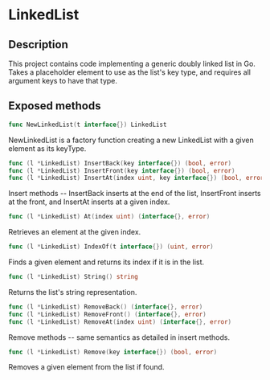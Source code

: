 # LinkedList

## Description

This project contains code implementing a generic doubly linked list in Go. Takes a placeholder element to use as the list's key type, and requires all argument keys to have that type.

## Exposed methods

```go
func NewLinkedList(t interface{}) LinkedList
```

NewLinkedList is a factory function creating a new LinkedList with a given element as its keyType.

```go
func (l *LinkedList) InsertBack(key interface{}) (bool, error)
func (l *LinkedList) InsertFront(key interface{}) (bool, error)
func (l *LinkedList) InsertAt(index uint, key interface{}) (bool, error)
```

Insert methods -- InsertBack inserts at the end of the list, InsertFront inserts at the front, and InsertAt inserts at a given index.

```go
func (l *LinkedList) At(index uint) (interface{}, error)
```

Retrieves an element at the given index.

```go
func (l *LinkedList) IndexOf(t interface{}) (uint, error)
```

Finds a given element and returns its index if it is in the list.

```go
func (l *LinkedList) String() string
```

Returns the list's string representation.

```go
func (l *LinkedList) RemoveBack() (interface{}, error)
func (l *LinkedList) RemoveFront() (interface{}, error)
func (l *LinkedList) RemoveAt(index uint) (interface{}, error)
```

Remove methods -- same semantics as detailed in insert methods.

```go
func (l *LinkedList) Remove(key interface{}) (bool, error)
```

Removes a given element from the list if found.
